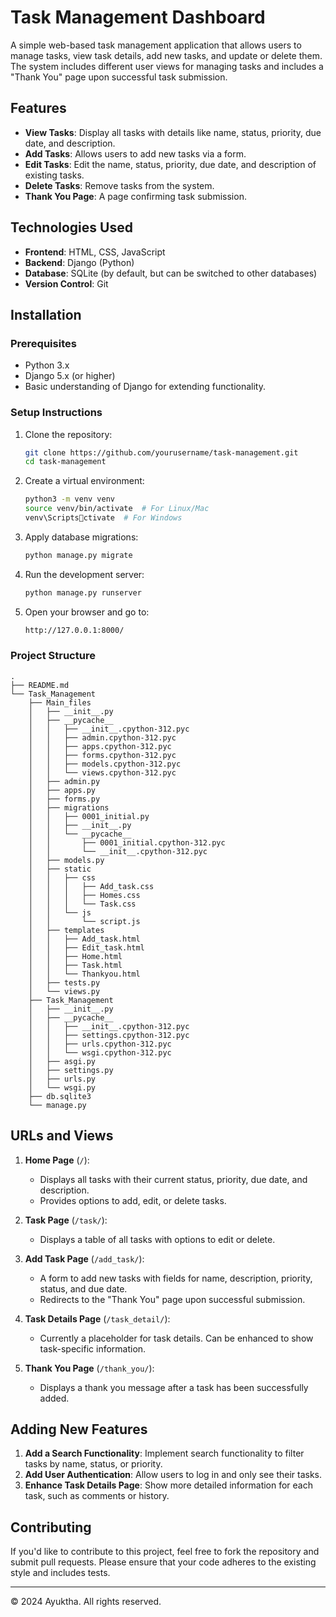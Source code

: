 
# Task Management Dashboard

A simple web-based task management application that allows users to manage tasks, view task details, add new tasks, and update or delete them. The system includes different user views for managing tasks and includes a "Thank You" page upon successful task submission.

## Features

- **View Tasks**: Display all tasks with details like name, status, priority, due date, and description.
- **Add Tasks**: Allows users to add new tasks via a form.
- **Edit Tasks**: Edit the name, status, priority, due date, and description of existing tasks.
- **Delete Tasks**: Remove tasks from the system.
- **Thank You Page**: A page confirming task submission.

## Technologies Used

- **Frontend**: HTML, CSS, JavaScript
- **Backend**: Django (Python)
- **Database**: SQLite (by default, but can be switched to other databases)
- **Version Control**: Git

## Installation

### Prerequisites

- Python 3.x
- Django 5.x (or higher)
- Basic understanding of Django for extending functionality.

### Setup Instructions

1. Clone the repository:
   ```bash
   git clone https://github.com/yourusername/task-management.git
   cd task-management
   ```

2. Create a virtual environment:
   ```bash
   python3 -m venv venv
   source venv/bin/activate  # For Linux/Mac
   venv\Scriptsctivate  # For Windows
   ```


3. Apply database migrations:
   ```bash
   python manage.py migrate
   ```

4. Run the development server:
   ```bash
   python manage.py runserver
   ```

5. Open your browser and go to:
   ```bash
   http://127.0.0.1:8000/
   ```

### Project Structure

```plaintext
.
├── README.md
└── Task_Management
    ├── Main_files
    │   ├── __init__.py
    │   ├── __pycache__
    │   │   ├── __init__.cpython-312.pyc
    │   │   ├── admin.cpython-312.pyc
    │   │   ├── apps.cpython-312.pyc
    │   │   ├── forms.cpython-312.pyc
    │   │   ├── models.cpython-312.pyc
    │   │   └── views.cpython-312.pyc
    │   ├── admin.py
    │   ├── apps.py
    │   ├── forms.py
    │   ├── migrations
    │   │   ├── 0001_initial.py
    │   │   ├── __init__.py
    │   │   └── __pycache__
    │   │       ├── 0001_initial.cpython-312.pyc
    │   │       └── __init__.cpython-312.pyc
    │   ├── models.py
    │   ├── static
    │   │   ├── css
    │   │   │   ├── Add_task.css
    │   │   │   ├── Homes.css
    │   │   │   └── Task.css
    │   │   └── js
    │   │       └── script.js
    │   ├── templates
    │   │   ├── Add_task.html
    │   │   ├── Edit_task.html
    │   │   ├── Home.html
    │   │   ├── Task.html
    │   │   └── Thankyou.html
    │   ├── tests.py
    │   └── views.py
    ├── Task_Management
    │   ├── __init__.py
    │   ├── __pycache__
    │   │   ├── __init__.cpython-312.pyc
    │   │   ├── settings.cpython-312.pyc
    │   │   ├── urls.cpython-312.pyc
    │   │   └── wsgi.cpython-312.pyc
    │   ├── asgi.py
    │   ├── settings.py
    │   ├── urls.py
    │   └── wsgi.py
    ├── db.sqlite3
    └── manage.py
```

## URLs and Views

1. **Home Page** (`/`):
   - Displays all tasks with their current status, priority, due date, and description.
   - Provides options to add, edit, or delete tasks.

2. **Task Page** (`/task/`):
   - Displays a table of all tasks with options to edit or delete.

3. **Add Task Page** (`/add_task/`):
   - A form to add new tasks with fields for name, description, priority, status, and due date.
   - Redirects to the "Thank You" page upon successful submission.

4. **Task Details Page** (`/task_detail/`):
   - Currently a placeholder for task details. Can be enhanced to show task-specific information.

5. **Thank You Page** (`/thank_you/`):
   - Displays a thank you message after a task has been successfully added.

## Adding New Features

1. **Add a Search Functionality**: Implement search functionality to filter tasks by name, status, or priority.
2. **Add User Authentication**: Allow users to log in and only see their tasks.
3. **Enhance Task Details Page**: Show more detailed information for each task, such as comments or history.

## Contributing

If you'd like to contribute to this project, feel free to fork the repository and submit pull requests. Please ensure that your code adheres to the existing style and includes tests.


---

© 2024 Ayuktha. All rights reserved.
